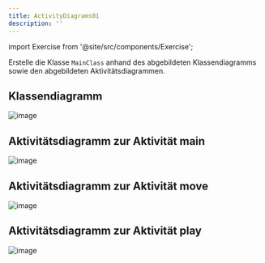 ```yaml
---
title: ActivityDiagrams01
description: ''
---
```


import Exercise from '@site/src/components/Exercise';

Erstelle die Klasse `MainClass` anhand des abgebildeten Klassendiagramms sowie den abgebildeten Aktivitätsdiagrammen.

## Klassendiagramm
![image](https://user-images.githubusercontent.com/47243617/209174473-2ff4d3ce-2ff2-4a65-9c42-4a36f38d72b7.png)

## Aktivitätsdiagramm zur Aktivität main
![image](https://user-images.githubusercontent.com/47243617/209174497-a0de686c-04e0-4d8f-b0c9-6e1d6b7c9557.png)

## Aktivitätsdiagramm zur Aktivität move
![image](https://user-images.githubusercontent.com/47243617/209174521-f85ebad6-3d7a-43c2-b796-031e84c01d1f.png)

## Aktivitätsdiagramm zur Aktivität play
![image](https://user-images.githubusercontent.com/47243617/209174541-bab788f7-7fb2-42f2-8b0f-269db393a8c0.png)

<Exercise pullRequest="35" branchSuffix="activity-diagrams/01" />
